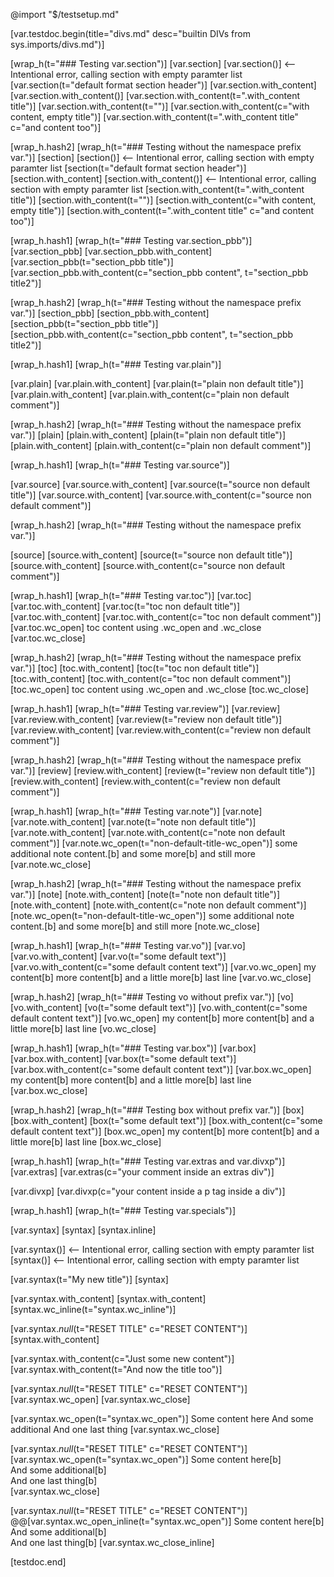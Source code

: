 @import "$/testsetup.md"

[var.testdoc.begin(title="divs.md" desc="builtin DIVs from sys.imports/divs.md")]

[wrap_h(t="### Testing var.section")]
[var.section]
[var.section()] <-- Intentional error, calling section with empty paramter list
[var.section(t="default format section header")]
[var.section.with_content]
[var.section.with_content()]
[var.section.with_content(t=".with_content title")]
[var.section.with_content(t="")]
[var.section.with_content(c="with content, empty title")]
[var.section.with_content(t=".with_content title" c="and content too")]

[wrap_h.hash2]
[wrap_h(t="### Testing without the namespace prefix var.")]
[section]
[section()] <-- Intentional error, calling section with empty paramter list
[section(t="default format section header")]
[section.with_content]
[section.with_content()] <-- Intentional error, calling section with empty paramter list
[section.with_content(t=".with_content title")]
[section.with_content(t="")]
[section.with_content(c="with content, empty title")]
[section.with_content(t=".with_content title" c="and content too")]

[wrap_h.hash1]
[wrap_h(t="### Testing var.section_pbb")]
[var.section_pbb]
[var.section_pbb.with_content]
[var.section_pbb(t="section_pbb title")]
[var.section_pbb.with_content(c="section_pbb content", t="section_pbb title2")]

[wrap_h.hash2]
[wrap_h(t="### Testing without the namespace prefix var.")]
[section_pbb]
[section_pbb.with_content]
[section_pbb(t="section_pbb title")]
[section_pbb.with_content(c="section_pbb content", t="section_pbb title2")]

[wrap_h.hash1]
[wrap_h(t="### Testing var.plain")]

[var.plain]
[var.plain.with_content]
[var.plain(t="plain non default title")]
[var.plain.with_content]
[var.plain.with_content(c="plain non default comment")]

[wrap_h.hash2]
[wrap_h(t="### Testing without the namespace prefix var.")]
[plain]
[plain.with_content]
[plain(t="plain non default title")]
[plain.with_content]
[plain.with_content(c="plain non default comment")]

[wrap_h.hash1]
[wrap_h(t="### Testing var.source")]

[var.source]
[var.source.with_content]
[var.source(t="source non default title")]
[var.source.with_content]
[var.source.with_content(c="source non default comment")]

[wrap_h.hash2]
[wrap_h(t="### Testing without the namespace prefix var.")]

[source]
[source.with_content]
[source(t="source non default title")]
[source.with_content]
[source.with_content(c="source non default comment")]

[wrap_h.hash1]
[wrap_h(t="### Testing var.toc")]
[var.toc]
[var.toc.with_content]
[var.toc(t="toc non default title")]
[var.toc.with_content]
[var.toc.with_content(c="toc non default comment")]
[var.toc.wc_open]
toc content using .wc_open and .wc_close
[var.toc.wc_close]

[wrap_h.hash2]
[wrap_h(t="### Testing without the namespace prefix var.")]
[toc]
[toc.with_content]
[toc(t="toc non default title")]
[toc.with_content]
[toc.with_content(c="toc non default comment")]
[toc.wc_open]
toc content using .wc_open and .wc_close
[toc.wc_close]

[wrap_h.hash1]
[wrap_h(t="### Testing var.review")]
[var.review]
[var.review.with_content]
[var.review(t="review non default title")]
[var.review.with_content]
[var.review.with_content(c="review non default comment")]

[wrap_h.hash2]
[wrap_h(t="### Testing without the namespace prefix var.")]
[review]
[review.with_content]
[review(t="review non default title")]
[review.with_content]
[review.with_content(c="review non default comment")]

[wrap_h.hash1]
[wrap_h(t="### Testing var.note")]
[var.note]
[var.note.with_content]
[var.note(t="note non default title")]
[var.note.with_content]
[var.note.with_content(c="note non default comment")]
[var.note.wc_open(t="non-default-title-wc_open")]
some additional note content.[b]
and some more[b]
and still more
[var.note.wc_close]

[wrap_h.hash2]
[wrap_h(t="### Testing without the namespace prefix var.")]
[note]
[note.with_content]
[note(t="note non default title")]
[note.with_content]
[note.with_content(c="note non default comment")]
[note.wc_open(t="non-default-title-wc_open")]
some additional note content.[b]
and some more[b]
and still more
[note.wc_close]


[wrap_h.hash1]
[wrap_h(t="### Testing var.vo")]
[var.vo]
[var.vo.with_content]
[var.vo(t="some default text")]
[var.vo.with_content(c="some default content text")]
[var.vo.wc_open]
my content[b]
more content[b]
and a little more[b]
last line
[var.vo.wc_close]

[wrap_h.hash2]
[wrap_h(t="### Testing vo without prefix var.")]
[vo]
[vo.with_content]
[vo(t="some default text")]
[vo.with_content(c="some default content text")]
[vo.wc_open]
my content[b]
more content[b]
and a little more[b]
last line
[vo.wc_close]

[wrap_h.hash1]
[wrap_h(t="### Testing var.box")]
[var.box]
[var.box.with_content]
[var.box(t="some default text")]
[var.box.with_content(c="some default content text")]
[var.box.wc_open]
my content[b]
more content[b]
and a little more[b]
last line
[var.box.wc_close]

[wrap_h.hash2]
[wrap_h(t="### Testing box without prefix var.")]
[box]
[box.with_content]
[box(t="some default text")]
[box.with_content(c="some default content text")]
[box.wc_open]
my content[b]
more content[b]
and a little more[b]
last line
[box.wc_close]

[wrap_h.hash1]
[wrap_h(t="### Testing var.extras and var.divxp")]
[var.extras]
[var.extras(c="your comment inside an extras div")]

[var.divxp]
[var.divxp(c="your content inside a p tag inside a div")]

[wrap_h.hash1]
[wrap_h(t="### Testing var.specials")]

[var.syntax]
[syntax]
[syntax.inline]

[var.syntax()] <-- Intentional error, calling section with empty paramter list
[syntax()] <-- Intentional error, calling section with empty paramter list

[var.syntax(t="My new title")]
[syntax]

[var.syntax.with_content]
[syntax.with_content]
[syntax.wc_inline(t="syntax.wc_inline")]

[var.syntax._null_(t="RESET TITLE" c="RESET CONTENT")]
[syntax.with_content]

[var.syntax.with_content(c="Just some new content")]
[var.syntax.with_content(t="And now the title too")]

[var.syntax._null_(t="RESET TITLE" c="RESET CONTENT")]
[var.syntax.wc_open]
[var.syntax.wc_close]

[var.syntax.wc_open(t="syntax.wc_open")]
Some content here
And some additional
And one last thing
[var.syntax.wc_close]

[var.syntax._null_(t="RESET TITLE" c="RESET CONTENT")]
[var.syntax.wc_open(t="syntax.wc_open")]
    Some content here[b]\
    And some additional[b]\
    And one last thing[b]\
[var.syntax.wc_close]

[var.syntax._null_(t="RESET TITLE" c="RESET CONTENT")]
@@[var.syntax.wc_open_inline(t="syntax.wc_open")]
    Some content here[b]\
    And some additional[b]\
    And one last thing[b]
[var.syntax.wc_close_inline]

[testdoc.end]
